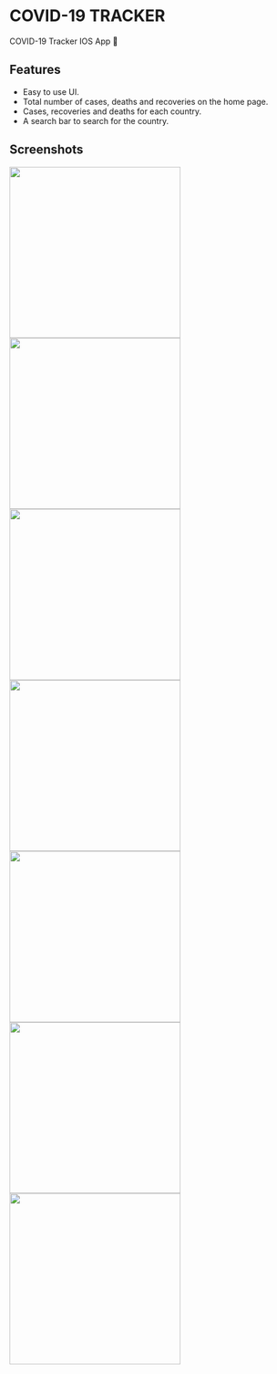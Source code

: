 # COVID-19 TRACKER
COVID-19 Tracker IOS App 🦠

## Features

  * Easy to use UI.
  * Total number of cases, deaths and recoveries on the home page.
  * Cases, recoveries and deaths for each country.
  * A search bar to search for the country.

## Screenshots

<img src="https://github.com/Rohan-cod/COVID-19_TRACKER/blob/master/Screenshots/Start.jpg" width="300"><img src="https://github.com/Rohan-cod/COVID-19_TRACKER/blob/master/Screenshots/Home.jpg" width="300"><img src="https://github.com/Rohan-cod/COVID-19_TRACKER/blob/master/Screenshots/Postman.jpg" width="300"><img src="https://github.com/Rohan-cod/COVID-19_TRACKER/blob/master/Screenshots/Search.jpg" width="300"><img src="https://github.com/Rohan-cod/COVID-19_TRACKER/blob/master/Screenshots/India.jpg" width="300"><img src="https://github.com/Rohan-cod/COVID-19_TRACKER/blob/master/Screenshots/Detail.jpg" width="300"><img src="https://github.com/Rohan-cod/COVID-19_TRACKER/blob/master/Screenshots/Widget.jpg" width="300">
